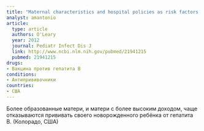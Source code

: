 ```yaml
---
title: "Maternal characteristics and hospital policies as risk factors for nonreceipt of hepatitis B vaccine in the newborn nursery"
analyst: amantonio
article:
  type: article
  authors: O'Leary
  year: 2012
  journal: Pediatr Infect Dis J
  link: http://www.ncbi.nlm.nih.gov/pubmed/21941215
  pubmed: 21941215
drugs:
- Вакцина против гепатита B
conditions:
- Антипрививочники
countries:
- США
---
```


Более образованные матери, и матери с более высоким доходом, чаще отказываются прививать своего новорожденного ребёнка от гепатита В. (Колорадо, США)
